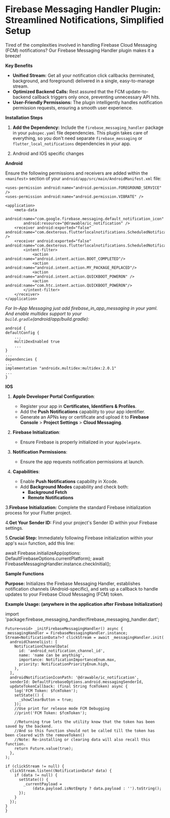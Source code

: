 # Firebase Messaging Handler Plugin: Streamlined Notifications, Simplified Setup

Tired of the complexities involved in handling Firebase Cloud Messaging (FCM) notifications? Our Firebase Messaging Handler plugin makes it a breeze!

**Key Benefits**

* **Unified Stream:** Get all your notification click callbacks (terminated, background, and foreground) delivered in a single, easy-to-manage stream.
* **Optimized Backend Calls:** Rest assured that the FCM update-to-backend callback triggers only once, preventing unnecessary API hits.
* **User-Friendly Permissions:** The plugin intelligently handles notification permission requests, ensuring a smooth user experience.

**Installation Steps**

1. **Add the Dependency:** Include the `firebase_messaging_handler` package in your `pubspec.yaml` file dependencies. This plugin takes care of everything, so you don't need separate `firebase_messaging` or `flutter_local_notifications` dependencies in your app.

2. Android and IOS specific changes

**Android**

Ensure the following permissions and receivers are added within the `<manifest>` section of your `android/app/src/main/AndroidManifest.xml` file:

    <uses-permission android:name="android.permission.FOREGROUND_SERVICE" />
    <uses-permission android:name="android.permission.VIBRATE" /> 
    
    <application>
        <meta-data
            android:name="com.google.firebase.messaging.default_notification_icon"
            android:resource="@drawable/ic_notification" />
        <receiver android:exported="false" android:name="com.dexterous.flutterlocalnotifications.ScheduledNotificationReceiver" />
        <receiver android:exported="false" android:name="com.dexterous.flutterlocalnotifications.ScheduledNotificationBootReceiver">
            <intent-filter>
                <action android:name="android.intent.action.BOOT_COMPLETED"/>
                <action android:name="android.intent.action.MY_PACKAGE_REPLACED"/>
                <action android:name="android.intent.action.QUICKBOOT_POWERON" />
                <action android:name="com.htc.intent.action.QUICKBOOT_POWERON"/>
            </intent-filter>
        </receiver>
    </application>

 *For In-App Messaging just add firebase_in_app_messaging in your yaml.
 And enable multidex support to your `build.gradle`(android/app/build.gradle):*

    android {
    defaultConfig {
        ...
        multiDexEnabled true
        ...
    }
    ...
    dependencies {
    ...
    implementation "androidx.multidex:multidex:2.0.1"
    ...
    }

**IOS**
1. **Apple Developer Portal Configuration**:
    - Register your app in **Certificates, Identifiers & Profiles**.
    - Add the **Push Notifications** capability to your app identifier.
    - Generate an APNs key or certificate and upload it to **Firebase Console** > **Project Settings** > **Cloud Messaging**.

2. **Firebase Initialization**:
    - Ensure Firebase is properly initialized in your `AppDelegate`.

3. **Notification Permissions**:
    - Ensure the app requests notification permissions at launch.

4. **Capabilities**:
    - Enable **Push Notifications** capability in Xcode.
    - Add **Background Modes** capability and check both:
        - **Background Fetch**
        - **Remote Notifications**

3.**Firebase Initialization:**
Complete the standard Firebase initialization process for your Flutter project.

4.**Get Your Sender ID:** Find your project's Sender ID within your Firebase settings.

5.**Crucial Step:**
Immediately following Firebase initialization within your app's `main` function, add this line:

   await Firebase.initializeApp(options: DefaultFirebaseOptions.currentPlatform);
   await FirebaseMessagingHandler.instance.checkInitial(); 

   
**Sample Functions**

  **Purpose:** Initializes the Firebase Messaging Handler, establishes notification channels (Android-specific), and sets up a callback to handle updates to your Firebase Cloud Messaging (FCM) token.

  **Example Usage: (anywhere in the application after Firebase Initialization)**

   import 'package:firebase_messaging_handler/firebase_messaging_handler.dart';

    Future<void> _initFirebaseMessagingHandler() async {
    _messagingHandler = FirebaseMessagingHandler.instance;
    Stream<NotificationData?>? clickStream = await _messagingHandler.init(
      androidChannelList: [
        NotificationChannelData(
          id: 'android_notification_channel_id',
          name: 'name can be anything',
          importance: NotificationImportanceEnum.max,
          priority: NotificationPriorityEnum.high,
        ),
      ],
      androidNotificationIconPath: '@drawable/ic_notification',
      senderId: DefaultFirebaseOptions.android.messagingSenderId,
      updateTokenCallback: (final String fcmToken) async {
        log('FCM Token: $fcmToken');
        setState(() {
          _showClearButton = true;
        });
        //Use print for release mode FCM Debugging
        //print('FCM Token: $fcmToken');

        //Returning true lets the utility know that the token has been saved by the backend.
        //And so this function should not be called till the token has been cleared with the removeToken()
        //Note: Re-installing or clearing data will also recall this function.
        return Future.value(true);
      },
    );

    if (clickStream != null) {
      clickStream.listen((NotificationData? data) {
        if (data != null) {
          setState(() {
            _currentPayload =
                (data.payload.isNotEmpty ? data.payload : '').toString();
          });
        }
      });
    }
    }
  
  

  
